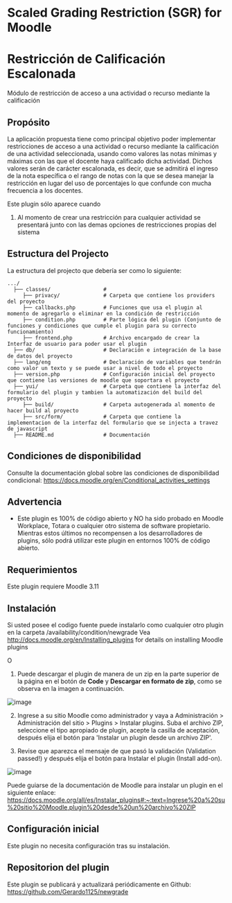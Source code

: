 #  Scaled Grading Restriction (SGR) for Moodle
#  Restricción de Calificación Escalonada

Módulo de restricción de acceso a una actividad o recurso mediante la calificación

## Propósito

La aplicación propuesta tiene como principal objetivo poder implementar
restricciones de acceso a una actividad o recurso mediante la calificación de una
actividad seleccionada, usando como valores las notas mínimas y máximas con las
que el docente haya calificado dicha actividad. Dichos valores serán de carácter
escalonada, es decir, que se admitirá el ingreso de la nota específica o el rango de
notas con la que se desea manejar la restricción en lugar del uso de porcentajes lo
que confunde con mucha frecuencia a los docentes. 

Este plugin sólo aparece cuando

1. Al momento de crear una restricción para cualquier actividad se presentará junto con las demas opciones de restricciones propias del sistema

## Estructura del Projecto

La estructura del projecto que debería ser como lo siguiente:

```
.../
  ├── classes/                 #
     ├── privacy/              # Carpeta que contiene los providers del proyecto
     ├── callbacks.php         # Funciones que usa el plugin al momento de agregarlo o eliminar en la condición de restricción
     ├── condition.php         # Parte lógica del plugin (Conjunto de funciones y condiciones que cumple el plugin para su correcto funcionamiento)
     ├── frontend.php          # Archivo encargado de crear la Interfaz de usuario para poder usar el plugin
  ├── db/                      # Declaración e integración de la base de datos del proyecto
  ├── lang/eng                 # Declaración de variables que tendrán como valor un texto y se puede usar a nivel de todo el proyecto
  ├── version.php              # Configuración inicial del proyecto que contiene las versiones de moodle que soportara el proyecto
  ├── yui/                     # Carpeta que contiene la interfaz del formulario del plugin y tambien la automatización del build del proyecto
     ├── build/                # Carpeta autogenerada al momento de hacer build al proyecto
     ├── src/form/             # Carpeta que contiene la implementacion de la interfaz del formulario que se injecta a travez de javascript
  ├── README.md                # Documentación
```

## Condiciones de disponibilidad

Consulte la documentación global sobre las condiciones de disponibilidad condicional:
   https://docs.moodle.org/en/Conditional_activities_settings

## Advertencia

* Este plugin es 100% de código abierto y NO ha sido probado en Moodle Workplace, Totara o cualquier otro sistema de software propietario. Mientras estos últimos no recompensen a los desarrolladores de plugins, sólo podrá utilizar este plugin en entornos 100% de código abierto.

## Requerimientos

Este plugin requiere Moodle 3.11

## Instalación

Si usted posee el codigo fuente puede instalarlo como cualquier otro plugin en la carpeta /availability/condition/newgrade
Vea http://docs.moodle.org/en/Installing_plugins for details on installing Moodle plugins

O

1. Puede descargar el plugin de manera de un zip en la parte superior de la página en el botón de **Code** y **Descargar en formato de zip**, como se observa en la imagen a continuación.

![image](https://github.com/user-attachments/assets/b595c35b-6d62-4e25-8b7d-94e486dfd957)

2. Ingrese a su sitio Moodle como administrador y vaya a Administración > Administración del sitio > Plugins > Instalar plugins.
Suba el archivo ZIP, seleccione el tipo apropiado de plugin, acepte la casilla de aceptación, después elija el botón para 'Instalar un plugin desde un archivo ZIP'.

3. Revise que aparezca el mensaje de que pasó la validación (Validation passed!) y después elija el botón para Instalar el plugin (Install add-on).

![image](https://github.com/user-attachments/assets/3c7786ad-7263-4215-89f2-5902c13d173e)

Puede guiarse de la documentación de Moodle para instalar un plugin en el siguiente enlace: https://docs.moodle.org/all/es/Instalar_plugins#:~:text=Ingrese%20a%20su%20sitio%20Moodle,plugin%20desde%20un%20archivo%20ZIP

## Configuración inicial

Este plugin no necesita configuración tras su instalación.

## Repositorion del plugin

Este plugin se publicará y actualizará periódicamente en Github: https://github.com/Gerardo1125/newgrade
